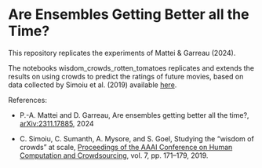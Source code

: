 # Are Ensembles Getting Better all the Time?
This repository replicates the experiments of Mattei & Garreau (2024).

The notebooks wisdom_crowds_rotten_tomatoes replicates and extends the results on using crowds to predict the ratings of future movies, based on data collected by Simoiu et al. (2019) available [here](https://github.com/stanford-policylab/wisdom-of-crowds). 


References:

- P.-A. Mattei and D. Garreau, Are ensembles getting better all the time?, [arXiv:2311.17885](https://arxiv.org/abs/2311.17885), 2024

- C. Simoiu, C. Sumanth, A. Mysore, and S. Goel, Studying the “wisdom of crowds” at scale, [Proceedings of the AAAI Conference on Human Computation and Crowdsourcing](https://ojs.aaai.org/index.php/HCOMP/article/view/5271), vol. 7, pp. 171–179, 2019.
